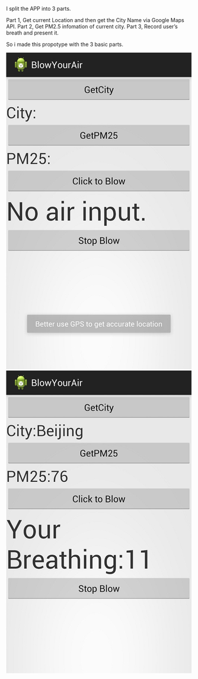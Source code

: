 I split the APP into 3 parts.

Part 1, Get current Location and then get the City Name via Google Maps API.
Part 2, Get PM2.5 infomation of current city.
Part 3, Record user’s breath and present it. 

So i made this propotype with the 3 basic parts.

![Example Image](../project_images/prototypes/BYA_Proto_1.jpg?raw=true "Example Image")
![Example Image](../project_images/prototypes/BYA_Proto_2.jpg?raw=true "Example Image")
